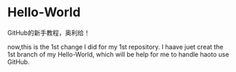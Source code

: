# Hello-World
GitHub的新手教程，奥利给！

now,this is the 1st change I did for my 1st repository.
I haave juet creat the 1st branch of my Hello-World, which will be help for me to handle haoto use GitHub.
